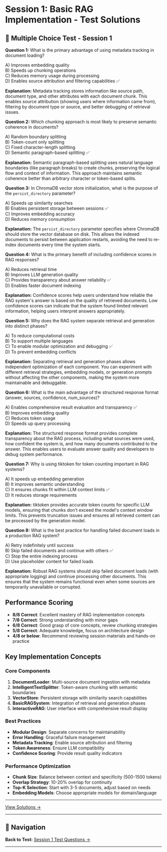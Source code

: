 # Session 1: Basic RAG Implementation - Test Solutions


## 📝 Multiple Choice Test - Session 1

**Question 1:** What is the primary advantage of using metadata tracking in document loading?  

A) Improves embedding quality  
B) Speeds up chunking operations  
C) Reduces memory usage during processing  
D) Enables source attribution and filtering capabilities ✅  

**Explanation:** Metadata tracking stores information like source path, document type, and other attributes with each document chunk. This enables source attribution (showing users where information came from), filtering by document type or source, and better debugging of retrieval issues.

**Question 2:** Which chunking approach is most likely to preserve semantic coherence in documents?  

A) Random boundary splitting  
B) Token-count only splitting  
C) Fixed character-length splitting  
D) Semantic paragraph-based splitting ✅  

**Explanation:** Semantic paragraph-based splitting uses natural language boundaries (like paragraph breaks) to create chunks, preserving the logical flow and context of information. This approach maintains semantic coherence better than arbitrary character or token-based splits.

**Question 3:** In ChromaDB vector store initialization, what is the purpose of the `persist_directory` parameter?  

A) Speeds up similarity searches  
B) Enables persistent storage between sessions ✅  
C) Improves embedding accuracy  
D) Reduces memory consumption  

**Explanation:** The `persist_directory` parameter specifies where ChromaDB should store the vector database on disk. This allows the indexed documents to persist between application restarts, avoiding the need to re-index documents every time the system starts.

**Question 4:** What is the primary benefit of including confidence scores in RAG responses?  

A) Reduces retrieval time  
B) Improves LLM generation quality  
C) Provides transparency about answer reliability ✅  
D) Enables faster document indexing  

**Explanation:** Confidence scores help users understand how reliable the RAG system's answer is based on the quality of retrieved documents. Low confidence scores can indicate that the system found limited relevant information, helping users interpret answers appropriately.

**Question 5:** Why does the RAG system separate retrieval and generation into distinct phases?  

A) To reduce computational costs  
B) To support multiple languages  
C) To enable modular optimization and debugging ✅  
D) To prevent embedding conflicts  

**Explanation:** Separating retrieval and generation phases allows independent optimization of each component. You can experiment with different retrieval strategies, embedding models, or generation prompts without affecting the other components, making the system more maintainable and debuggable.

**Question 6:** What is the main advantage of the structured response format (answer, sources, confidence, num_sources)?  

A) Enables comprehensive result evaluation and transparency ✅  
B) Improves embedding quality  
C) Reduces token usage  
D) Speeds up query processing  

**Explanation:** The structured response format provides complete transparency about the RAG process, including what sources were used, how confident the system is, and how many documents contributed to the answer. This enables users to evaluate answer quality and developers to debug system performance.

**Question 7:** Why is using tiktoken for token counting important in RAG systems?  

A) It speeds up embedding generation  
B) It improves semantic understanding  
C) It ensures chunks fit within LLM context limits ✅  
D) It reduces storage requirements  

**Explanation:** tiktoken provides accurate token counts for specific LLM models, ensuring that chunks don't exceed the model's context window limits. This prevents truncation issues and ensures all retrieved content can be processed by the generation model.

**Question 8:** What is the best practice for handling failed document loads in a production RAG system?  

A) Retry indefinitely until success  
B) Skip failed documents and continue with others ✅  
C) Stop the entire indexing process  
D) Use placeholder content for failed loads  

**Explanation:** Robust RAG systems should skip failed document loads (with appropriate logging) and continue processing other documents. This ensures that the system remains functional even when some sources are temporarily unavailable or corrupted.

## Performance Scoring

- **8/8 Correct**: Excellent mastery of RAG implementation concepts  
- **7/8 Correct**: Strong understanding with minor gaps  
- **6/8 Correct**: Good grasp of core concepts, review chunking strategies  
- **5/8 Correct**: Adequate knowledge, focus on architecture design  
- **4/8 or below**: Recommend reviewing session materials and hands-on practice  

## Key Implementation Concepts

### Core Components

1. **DocumentLoader**: Multi-source document ingestion with metadata  
2. **IntelligentTextSplitter**: Token-aware chunking with semantic boundaries  
3. **VectorStore**: Persistent storage with similarity search capabilities  
4. **BasicRAGSystem**: Integration of retrieval and generation phases  
5. **InteractiveRAG**: User interface with comprehensive result display  

### Best Practices

- **Modular Design**: Separate concerns for maintainability  
- **Error Handling**: Graceful failure management  
- **Metadata Tracking**: Enable source attribution and filtering  
- **Token Awareness**: Ensure LLM compatibility  
- **Confidence Scoring**: Provide result quality indicators  

### Performance Optimization

- **Chunk Size**: Balance between context and specificity (500-1500 tokens)  
- **Overlap Strategy**: 10-20% overlap for continuity  
- **Top-K Selection**: Start with 3-5 documents, adjust based on needs  
- **Embedding Models**: Choose appropriate models for domain/language

---


[View Solutions →](Session1_Test_Solutions.md)

---

## 🧭 Navigation

**Back to Test:** [Session 1 Test Questions →](Session1_Basic_RAG_Implementation.md#multiple-choice-test)

---
